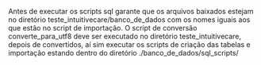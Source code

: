 Antes de executar os scripts sql garante que os arquivos baixados estejam no diretório teste_intuitivecare/banco_de_dados com os nomes iguais aos que estão no script de importação.
O script de conversão converte_para_utf8 deve ser executado no diretório teste_intuitivecare, depois de convertidos, aí sim executar os scripts de criação das tabelas e importação estando dentro do diretório ./banco_de_dados/sql_scripts/
